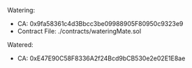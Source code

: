 Watering:
- CA: 0x9fa58361c4d3Bbcc3be09988905F80950c9323e9
- Contract File: ./contracts/wateringMate.sol

Watered:
- CA: 0xE47E90C58F8336A2f24Bcd9bCB530e2e02E1E8ae
